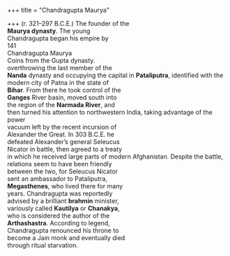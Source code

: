 +++
title = "Chandragupta Maurya"

+++
(r. 321–297 B.C.E.) The founder of the  
**Maurya dynasty**. The young  
Chandragupta began his empire by  
141  
Chandragupta Maurya  
Coins from the Gupta dynasty.  
overthrowing the last member of the  
**Nanda** dynasty and occupying the capital in **Pataliputra**, identified with the  
modern city of Patna in the state of  
**Bihar**. From there he took control of the  
**Ganges** River basin, moved south into  
the region of the **Narmada River**, and  
then turned his attention to northwestern India, taking advantage of the power  
vacuum left by the recent incursion of  
Alexander the Great. In 303 B.C.E. he  
defeated Alexander’s general Seleucus  
Nicator in battle, then agreed to a treaty  
in which he received large parts of modern Afghanistan. Despite the battle, relations seem to have been friendly  
between the two, for Seleucus Nicator  
sent an ambassador to Pataliputra,  
**Megasthenes**, who lived there for many  
years. Chandragupta was reportedly  
advised by a brilliant **brahmin** minister,  
variously called **Kautilya** or **Chanakya**,  
who is considered the author of the  
**Arthashastra**. According to legend,  
Chandragupta renounced his throne to  
become a Jain monk and eventually died  
through ritual starvation.